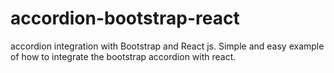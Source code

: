 # accordion-bootstrap-react
accordion integration with Bootstrap and React js. Simple and easy example of how to integrate the bootstrap accordion with react. 
